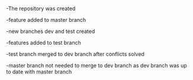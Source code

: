 -The repository was created

-feature added to master branch

-new branches dev and test created

-features added to test branch

-test branch merged to dev branch after conflicts solved

-master branch not needed to merge to dev branch as dev branch was up to date with master branch
